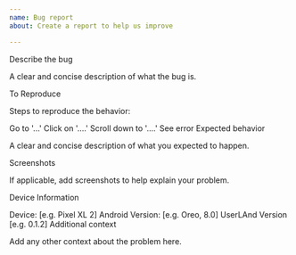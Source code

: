 ```yaml
---
name: Bug report
about: Create a report to help us improve

---
```


Describe the bug

A clear and concise description of what the bug is.

To Reproduce

Steps to reproduce the behavior:

Go to '...'
Click on '....'
Scroll down to '....'
See error
Expected behavior

A clear and concise description of what you expected to happen.

Screenshots

If applicable, add screenshots to help explain your problem.

Device Information

Device: [e.g. Pixel XL 2]
Android Version: [e.g. Oreo, 8.0]
UserLAnd Version [e.g. 0.1.2]
Additional context

Add any other context about the problem here.
